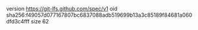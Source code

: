 version https://git-lfs.github.com/spec/v1
oid sha256:f49057d077167807bc6837088adb519699b13a3c85189f84681a060dfd3c4fff
size 62
